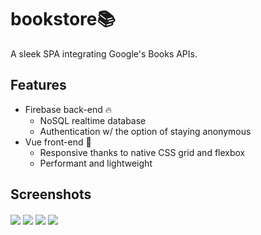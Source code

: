 # bookstore📚

A sleek SPA integrating Google's Books APIs.

## Features

-   Firebase back-end 🔥
    -   NoSQL realtime database
    -   Authentication w/ the option of staying anonymous
-   Vue front-end 🖖
    -   Responsive thanks to native CSS grid and flexbox
    -   Performant and lightweight

## Screenshots

<img align="center" src="https://raw.githubusercontent.com/vassbence/bookstore/master/screenshots/1.png">

<img align="center" src="https://raw.githubusercontent.com/vassbence/bookstore/master/screenshots/2.png">

<img align="center" src="https://raw.githubusercontent.com/vassbence/bookstore/master/screenshots/3.png">

<img align="center" src="https://raw.githubusercontent.com/vassbence/bookstore/master/screenshots/4.png">
